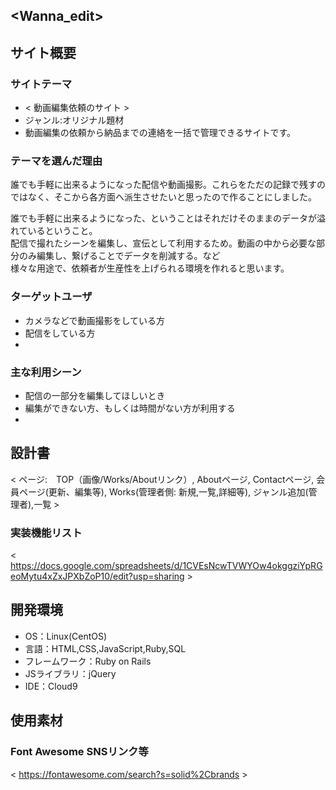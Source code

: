 ## <Wanna_edit>

## サイト概要

### サイトテーマ
 - < 動画編集依頼のサイト >
 - ジャンル:オリジナル題材
 - 動画編集の依頼から納品までの連絡を一括で管理できるサイトです。

### テーマを選んだ理由
 誰でも手軽に出来るようになった配信や動画撮影。これらをただの記録で残すのではなく、そこから各方面へ派生させたいと思ったので作ることにしました。  

 誰でも手軽に出来るようになった、ということはそれだけそのままのデータが溢れているということ。  
 配信で撮れたシーンを編集し、宣伝として利用するため。動画の中から必要な部分のみ編集し、繋げることでデータを削減する。など  
 様々な用途で、依頼者が生産性を上げられる環境を作れると思います。

### ターゲットユーザ
 - カメラなどで動画撮影をしている方
 - 配信をしている方
 - 
### 主な利用シーン
 - 配信の一部分を編集してほしいとき
 - 編集ができない方、もしくは時間がない方が利用する
 - 

## 設計書
< ページ:　TOP（画像/Works/Aboutリンク）, Aboutページ, Contactページ, 会員ページ(更新、編集等), Works(管理者側: 新規,一覧,詳細等), ジャンル追加(管理者),一覧 >

### 実装機能リスト
< https://docs.google.com/spreadsheets/d/1CVEsNcwTVWYOw4okggziYpRGeoMytu4xZxJPXbZoP10/edit?usp=sharing >

## 開発環境
- OS：Linux(CentOS)
- 言語：HTML,CSS,JavaScript,Ruby,SQL
- フレームワーク：Ruby on Rails
- JSライブラリ：jQuery
- IDE：Cloud9

## 使用素材

### Font Awesome SNSリンク等
< https://fontawesome.com/search?s=solid%2Cbrands >